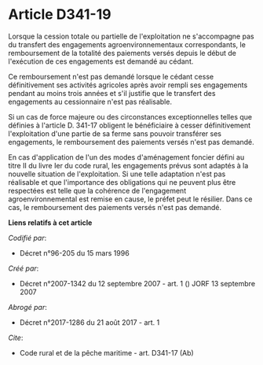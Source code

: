 # Article D341-19

Lorsque la cession totale ou partielle de l'exploitation ne s'accompagne pas du transfert des engagements
agroenvironnementaux correspondants, le remboursement de la totalité des paiements versés depuis le début de l'exécution de
ces engagements est demandé au cédant. 

Ce remboursement n'est pas demandé lorsque le cédant cesse définitivement ses activités agricoles après avoir rempli ses
engagements pendant au moins trois années et s'il justifie que le transfert des engagements au cessionnaire n'est pas
réalisable. 

Si un cas de force majeure ou des circonstances exceptionnelles telles que définies à l'article D. 341-17 obligent le
bénéficiaire à cesser définitivement l'exploitation d'une partie de sa ferme sans pouvoir transférer ses engagements, le
remboursement des paiements versés n'est pas demandé. 

En cas d'application de l'un des modes d'aménagement foncier défini au titre II du livre Ier du code rural, les engagements
prévus sont adaptés à la nouvelle situation de l'exploitation. Si une telle adaptation n'est pas réalisable et que
l'importance des obligations qui ne peuvent plus être respectées est telle que la cohérence de l'engagement
agroenvironnemental est remise en cause, le préfet peut le résilier. Dans ce cas, le remboursement des paiements versés n'est
pas demandé.

**Liens relatifs à cet article**

_Codifié par_:

  - Décret n°96-205 du 15 mars 1996

_Créé par_:

  - Décret n°2007-1342 du 12 septembre 2007 - art. 1 () JORF 13 septembre 2007

_Abrogé par_:

  - Décret n°2017-1286 du 21 août 2017 - art. 1

_Cite_:

  - Code rural et de la pêche maritime - art. D341-17 (Ab)
